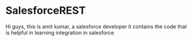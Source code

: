 # SalesforceREST
Hi guys, this is amit kumar, a salesforce developer
it contains the code that is helpful in learning integration in salesforce
